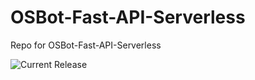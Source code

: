 # OSBot-Fast-API-Serverless
Repo for OSBot-Fast-API-Serverless

![Current Release](https://img.shields.io/badge/release-v1.7.1-blue)
